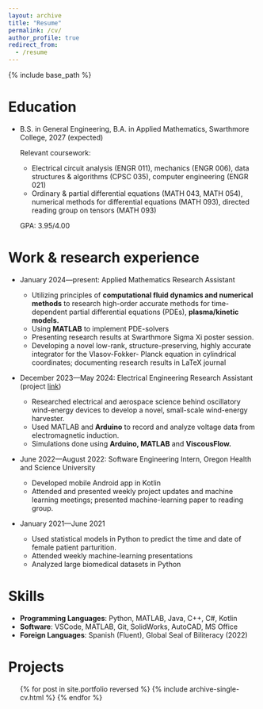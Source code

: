 ```yaml
---
layout: archive
title: "Resume"
permalink: /cv/
author_profile: true
redirect_from:
  - /resume
---
```


{% include base_path %}

Education
======
* B.S. in General Engineering, B.A. in Applied Mathematics, Swarthmore College, 2027 (expected)

  Relevant coursework:
  * Electrical circuit analysis (ENGR 011), mechanics (ENGR 006), data structures & algorithms (CPSC 035), computer engineering (ENGR 021)
  * Ordinary & partial differential equations (MATH 043, MATH 054), numerical methods for differential equations (MATH 093), directed reading group on tensors (MATH 093)
  
  GPA: 3.95/4.00

Work & research experience
======
* January 2024—present: Applied Mathematics Research Assistant                                                                
  * Utilizing principles of **computational fluid dynamics and numerical methods** to research high-order 
  accurate methods for time-dependent partial differential equations (PDEs), **plasma/kinetic models.** 
  * Using **MATLAB** to implement PDE-solvers 
  * Presenting research results at Swarthmore Sigma Xi poster session.  
  * Developing a novel low-rank, structure-preserving, highly accurate integrator for the Vlasov-Fokker-
  Planck equation in cylindrical coordinates; documenting research results in LaTeX journal 

* December 2023—May 2024: Electrical Engineering Research Assistant (project [link](/_portfolio/portfolio-5.md))
  * Researched electrical and aerospace science behind oscillatory wind-energy devices to develop a 
  novel, small-scale wind-energy harvester. 
  * Used MATLAB and **Arduino** to record and analyze voltage data from electromagnetic induction. 
  * Simulations done using **Arduino, MATLAB** and **ViscousFlow.**

* June 2022—August 2022: Software Engineering Intern, Oregon Health and Science University            
  * Developed mobile Android app in Kotlin 
  * Attended and presented weekly project updates and machine learning meetings; presented 
  machine-learning paper to reading group.

* January 2021—June 2021
  * Used statistical models in Python to predict the time and date of female patient parturition. 
  * Attended weekly machine-learning presentations
  * Analyzed large biomedical datasets in Python
  
Skills
======
* **Programming Languages**: Python, MATLAB, Java, C++, C#, Kotlin 
* **Software**: VSCode, MATLAB, Git, SolidWorks, AutoCAD, MS Office 
* **Foreign Languages**: Spanish (Fluent), Global Seal of Biliteracy (2022)

Projects
======
<ul>{% for post in site.portfolio reversed %}
  {% include archive-single-cv.html %}
  {% endfor %} </ul>